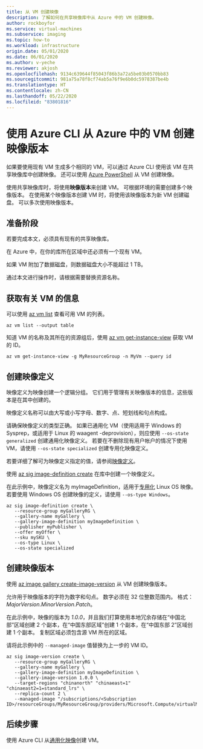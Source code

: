 ```yaml
---
title: 从 VM 创建映像
description: 了解如何在共享映像库中从 Azure 中的 VM 创建映像。
author: rockboyfor
ms.service: virtual-machines
ms.subservice: imaging
ms.topic: how-to
ms.workload: infrastructure
origin.date: 05/01/2020
ms.date: 06/01/2020
ms.author: v-yeche
ms.reviewer: akjosh
ms.openlocfilehash: 9134c639644f85043f86b3a72a5be03b0570bb83
ms.sourcegitcommit: 981a75a78f8cf74ab5a76f9e6b0dc5978387be4b
ms.translationtype: HT
ms.contentlocale: zh-CN
ms.lasthandoff: 05/22/2020
ms.locfileid: "83801816"
---
```

<!--Verified successfully-->
# <a name="create-an-image-version-from-a-vm-in-azure-using-the-azure-cli"></a>使用 Azure CLI 从 Azure 中的 VM 创建映像版本

如果要使用现有 VM 生成多个相同的 VM，可以通过 Azure CLI 使用该 VM 在共享映像库中创建映像。 还可以使用 [Azure PowerShell](image-version-vm-powershell.md) 从 VM 创建映像。

使用共享映像库时，将使用**映像版本**来创建 VM。 可根据环境的需要创建多个映像版本。 在使用某个映像版本创建 VM 时，将使用该映像版本为新 VM 创建磁盘。 可以多次使用映像版本。

## <a name="before-you-begin"></a>准备阶段

若要完成本文，必须具有现有的共享映像库。 

在 Azure 中，在你的库所在区域中还必须有一个现有 VM。 

如果 VM 附加了数据磁盘，则数据磁盘大小不能超过 1 TB。

通过本文进行操作时，请根据需要替换资源名称。

## <a name="get-information-about-the-vm"></a>获取有关 VM 的信息

可以使用 [az vm list](https://docs.azure.cn/cli/vm?view=azure-cli-latest#az-vm-list) 查看可用 VM 的列表。 

```azurecli
az vm list --output table
```

知道 VM 的名称及其所在的资源组后，使用 [az vm get-instance-view](https://docs.azure.cn/cli/vm?view=azure-cli-latest#az-vm-get-instance-view) 获取 VM 的 ID。 

```azurecli
az vm get-instance-view -g MyResourceGroup -n MyVm --query id
```

## <a name="create-an-image-definition"></a>创建映像定义

映像定义为映像创建一个逻辑分组。 它们用于管理有关映像版本的信息，这些版本是在其中创建的。 

映像定义名称可以由大写或小写字母、数字、点、短划线和句点构成。 

请确保映像定义的类型正确。 如果已通用化 VM（使用适用于 Windows 的 Sysprep，或适用于 Linux 的 waagent -deprovision），则应使用 `--os-state generalized` 创建通用化映像定义。 若要在不删除现有用户帐户的情况下使用 VM，请使用 `--os-state specialized` 创建专用化映像定义。

若要详细了解可为映像定义指定的值，请参阅[映像定义](/virtual-machines/linux/shared-image-galleries#image-definitions)。

使用 [az sig image-definition create](https://docs.microsoft.com/cli/azure/sig/image-definition?view=azure-cli-latest#az-sig-image-definition-create) 在库中创建一个映像定义。

在此示例中，映像定义名为 myImageDefinition，适用于[专用化](/virtual-machines/linux/shared-image-galleries#generalized-and-specialized-images) Linux OS 映像。 若要使用 Windows OS 创建映像的定义，请使用 `--os-type Windows`。 

```azurecli 
az sig image-definition create \
   --resource-group myGalleryRG \
   --gallery-name myGallery \
   --gallery-image-definition myImageDefinition \
   --publisher myPublisher \
   --offer myOffer \
   --sku mySKU \
   --os-type Linux \
   --os-state specialized
```

## <a name="create-the-image-version"></a>创建映像版本

使用 [az image gallery create-image-version](https://docs.microsoft.com/cli/azure/sig/image-version?view=azure-cli-latest#az-sig-image-version-create) 从 VM 创建映像版本。  

允许用于映像版本的字符为数字和句点。 数字必须在 32 位整数范围内。 格式：*MajorVersion*.*MinorVersion*.*Patch*。

在此示例中，映像的版本为 *1.0.0*，并且我们打算使用本地冗余存储在“中国北部”区域创建 2 个副本，在“中国东部区域”创建 1 个副本，在“中国东部 2”区域创建 1 个副本。 复制区域必须包含源 VM 所在的区域。

<!--MOONCAKE: CORRECT ON locally-redundant storage-->

请将此示例中的 `--managed-image` 值替换为上一步的 VM ID。

```azurecli 
az sig image-version create \
   --resource-group myGalleryRG \
   --gallery-name myGallery \
   --gallery-image-definition myImageDefinition \
   --gallery-image-version 1.0.0 \
   --target-regions "chinanorth" "chinaeast=1" "chinaeast2=1=standard_lrs" \
   --replica-count 2 \
   --managed-image "/subscriptions/<Subscription ID>/resourceGroups/MyResourceGroup/providers/Microsoft.Compute/virtualMachines/myVM"
```

<!--CORRECT ON --target-regions "chinanorth" "chinaeast=1" "chinaeast2=1=standard_lrs"

> [!NOTE]
> You need to wait for the image version to completely finish being built and replicated before you can use the same managed image to create another image version.
>
> You can also store your image in Premiun storage by a adding `--storage-account-type  premium_lrs`, or locally Redundant Storage by adding `--storage-account-type  standard_lrs` when you create the image version.
>

<!--CORRECT ON or locally Redundant Storage by adding `--storage-account-type  standard_lrs`-->

## <a name="next-steps"></a>后续步骤

使用 Azure CLI 从[通用化映像](vm-generalized-image-version-cli.md)创建 VM。

<!-- Update_Description: new article about image version vm cli -->
<!--NEW.date: 06/01/2020-->